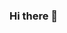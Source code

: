 ### Hi there 👋

<!--
**adelossantos-hiberus-com/adelossantos-hiberus-com** is a ✨ _special_ ✨ repository because its `README.md` (this file) appears on your GitHub profile.

Here are some ideas to get you started:

- 🔭 I’m currently working on Hiberus consulting company
- 🌱 I’m currently learning AI
- 👯 I’m looking to collaborate on everything than can helps me on learning
- 🤔 I’m looking for help with begining on github
- 💬 Ask me about sql, etl, sql server, 
- 📫 How to reach me: via my github name
-->
